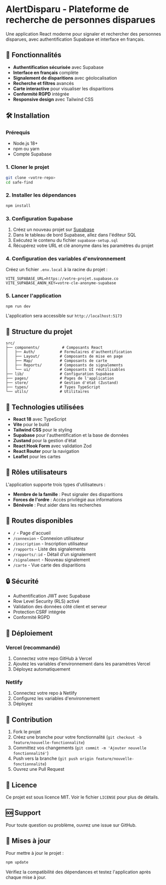 # AlertDisparu - Plateforme de recherche de personnes disparues

Une application React moderne pour signaler et rechercher des personnes disparues, avec authentification Supabase et interface en français.

## 🚀 Fonctionnalités

- **Authentification sécurisée** avec Supabase
- **Interface en français** complète
- **Signalement de disparitions** avec géolocalisation
- **Recherche et filtres** avancés
- **Carte interactive** pour visualiser les disparitions
- **Conformité RGPD** intégrée
- **Responsive design** avec Tailwind CSS

## 🛠️ Installation

### Prérequis

- Node.js 18+ 
- npm ou yarn
- Compte Supabase

### 1. Cloner le projet

```bash
git clone <votre-repo>
cd safe-find
```

### 2. Installer les dépendances

```bash
npm install
```

### 3. Configuration Supabase

1. Créez un nouveau projet sur [Supabase](https://supabase.com)
2. Dans le tableau de bord Supabase, allez dans l'éditeur SQL
3. Exécutez le contenu du fichier `supabase-setup.sql`
4. Récupérez votre URL et clé anonyme dans les paramètres du projet

### 4. Configuration des variables d'environnement

Créez un fichier `.env.local` à la racine du projet :

```env
VITE_SUPABASE_URL=https://votre-projet.supabase.co
VITE_SUPABASE_ANON_KEY=votre-cle-anonyme-supabase
```

### 5. Lancer l'application

```bash
npm run dev
```

L'application sera accessible sur `http://localhost:5173`

## 📁 Structure du projet

```
src/
├── components/          # Composants React
│   ├── Auth/           # Formulaires d'authentification
│   ├── Layout/         # Composants de mise en page
│   ├── Map/            # Composants de carte
│   ├── Reports/        # Composants de signalements
│   └── ui/             # Composants UI réutilisables
├── lib/                # Configuration Supabase
├── pages/              # Pages de l'application
├── store/              # Gestion d'état (Zustand)
├── types/              # Types TypeScript
└── utils/              # Utilitaires
```

## 🔧 Technologies utilisées

- **React 18** avec TypeScript
- **Vite** pour le build
- **Tailwind CSS** pour le styling
- **Supabase** pour l'authentification et la base de données
- **Zustand** pour la gestion d'état
- **React Hook Form** avec validation Zod
- **React Router** pour la navigation
- **Leaflet** pour les cartes

## 🎯 Rôles utilisateurs

L'application supporte trois types d'utilisateurs :

- **Membre de la famille** : Peut signaler des disparitions
- **Forces de l'ordre** : Accès privilégié aux informations
- **Bénévole** : Peut aider dans les recherches

## 📱 Routes disponibles

- `/` - Page d'accueil
- `/connexion` - Connexion utilisateur
- `/inscription` - Inscription utilisateur
- `/rapports` - Liste des signalements
- `/rapports/:id` - Détail d'un signalement
- `/signalement` - Nouveau signalement
- `/carte` - Vue carte des disparitions

## 🔒 Sécurité

- Authentification JWT avec Supabase
- Row Level Security (RLS) activé
- Validation des données côté client et serveur
- Protection CSRF intégrée
- Conformité RGPD

## 🚀 Déploiement

### Vercel (recommandé)

1. Connectez votre repo GitHub à Vercel
2. Ajoutez les variables d'environnement dans les paramètres Vercel
3. Déployez automatiquement

### Netlify

1. Connectez votre repo à Netlify
2. Configurez les variables d'environnement
3. Déployez

## 🤝 Contribution

1. Fork le projet
2. Créez une branche pour votre fonctionnalité (`git checkout -b feature/nouvelle-fonctionnalite`)
3. Committez vos changements (`git commit -m 'Ajouter nouvelle fonctionnalité'`)
4. Push vers la branche (`git push origin feature/nouvelle-fonctionnalite`)
5. Ouvrez une Pull Request

## 📄 Licence

Ce projet est sous licence MIT. Voir le fichier `LICENSE` pour plus de détails.

## 🆘 Support

Pour toute question ou problème, ouvrez une issue sur GitHub.

## 🔄 Mises à jour

Pour mettre à jour le projet :

```bash
npm update
```

Vérifiez la compatibilité des dépendances et testez l'application après chaque mise à jour.

